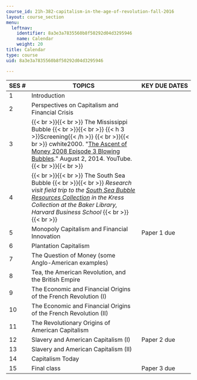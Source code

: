 ```yaml
---
course_id: 21h-382-capitalism-in-the-age-of-revolution-fall-2016
layout: course_section
menu:
  leftnav:
    identifier: 8a3e3a7835560b8f50292d04d3295946
    name: Calendar
    weight: 20
title: Calendar
type: course
uid: 8a3e3a7835560b8f50292d04d3295946

---
```


| SES # | TOPICS | KEY DUE DATES |
| --- | --- | --- |
| 1 | Introduction | &nbsp; |
| 2 | Perspectives on Capitalism and Financial Crisis | &nbsp; |
| 3 |  {{< br >}}{{< br >}} The Mississippi Bubble {{< br >}}{{< br >}} {{< h 3 >}}Screening{{< /h >}} {{< br >}}{{< br >}} cwhite2000. "[The Ascent of Money 2008 Episode 3 Blowing Bubbles](https://www.youtube.com/watch?v=0jbbO8tXeq8)." August 2, 2014. YouTube. {{< br >}}{{< br >}}  | &nbsp; |
| 4 |  {{< br >}}{{< br >}} The South Sea Bubble {{< br >}}{{< br >}} _Research visit field trip to the [South Sea Bubble Resources Collection](http://www.library.hbs.edu/hc/ssb/index.html) in the Kress Collection at the Baker Library, Harvard Business School_ {{< br >}}{{< br >}}  | &nbsp; |
| 5 | Monopoly Capitalism and Financial Innovation | Paper 1 due |
| 6 | Plantation Capitalism | &nbsp; |
| 7 | The Question of Money (some Anglo-American examples) | &nbsp; |
| 8 | Tea, the American Revolution, and the British Empire | &nbsp; |
| 9 | The Economic and Financial Origins of the French Revolution (I) | &nbsp; |
| 10 | The Economic and Financial Origins of the French Revolution (II) | &nbsp; |
| 11 | The Revolutionary Origins of American Capitalism | &nbsp; |
| 12 | Slavery and American Capitalism (I) | Paper 2 due    |
| 13 | Slavery and American Capitalism (II) | &nbsp; |
| 14 | Capitalism Today | &nbsp; |
| 15 | Final class | Paper 3 due